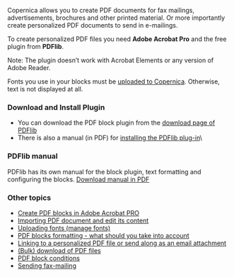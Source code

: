 Copernica allows you to create PDF documents for fax mailings,
advertisements, brochures and other printed material. Or more
importantly create personalized PDF documents to send in e-mailings.

To create personalized PDF files you need **Adobe Acrobat Pro** and the
free plugin from **PDFlib**.

Note: The plugin doesn’t work with Acrobat Elements or any version of
Adobe Reader.

Fonts you use in your blocks must be [uploaded to
Copernica](./uploading-fonts.md).
Otherwise, text is not displayed at all.

### Download and Install Plugin

-   You can download the PDF block plugin from the [download page of
    PDFlib](http://www.pdflib.com/download/pdflib-family/block-plugin-50/)
-   There is also a manual (in PDF) for [installing the PDFlib
    plug-in](http://www.pdflib.com/fileadmin/pdflib/pdf/support/How-to-install-block-plugin-4.5.pdf)\

### PDFlib manual

PDFlib has its own manual for the block plugin, text formatting and
configuring the blocks. [Download manual in
PDF](http://www.pdflib.com/fileadmin/pdflib/pdf/manuals/PDFlib-blocks-E.pdf)

### Other topics

-   [Create PDF blocks in Adobe Acrobat
    PRO](./create-pdf-blocks-in-adobe-acrobat-pro.md)
-   [Importing PDF document and edit its
    content](./import-pdf-document-and-editing-its-content.md)
-   [Uploading fonts (manage
    fonts)](./uploading-fonts.md)
-   [PDF blocks formatting - what should you take into
    account](./pdf-blocks-formatting-what-should-you-take-into-account.md)
-   [Linking to a personalized PDF file or send along as an email
    attachment](./linking-to-a-personalized-pdf-file-or-send-as-an-attachment.md)
-   [(Bulk) download of PDF
    files](./bulk-download-of-personalized-pdf-files.md)
-   [PDF block
    conditions](./conditionally-show-pdf-blocks.md)
-   [Sending
    fax-mailing](./sending-a-fax-mass-mailing.md)

